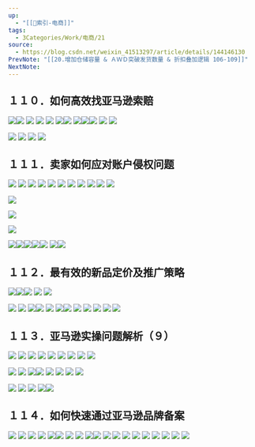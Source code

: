 ```yaml
---
up:
  - "[[🔖索引-电商]]"
tags:
  - 3Categories/Work/电商/21
source:
  - https://blog.csdn.net/weixin_41513297/article/details/144146130
PrevNote: "[[20.增加仓储容量 & ＡＷＤ突破发货数量 & 折扣叠加逻辑 106-109]]"
NextNote: 
---
```



## １１０．如何高效找亚马逊索赔 
![](https://imgs-1302581161.cos.ap-guangzhou.myqcloud.com/ob/20250605154624169.webp)![](https://imgs-1302581161.cos.ap-guangzhou.myqcloud.com/ob/20250605154624170.webp)
![](https://imgs-1302581161.cos.ap-guangzhou.myqcloud.com/ob/20250605154624171.webp)
![](https://imgs-1302581161.cos.ap-guangzhou.myqcloud.com/ob/20250605154624172.webp)
![](https://imgs-1302581161.cos.ap-guangzhou.myqcloud.com/ob/20250605154624173.webp)
![](https://imgs-1302581161.cos.ap-guangzhou.myqcloud.com/ob/20250605154624174.webp)![](https://imgs-1302581161.cos.ap-guangzhou.myqcloud.com/ob/20250605154624175.webp)
![](https://imgs-1302581161.cos.ap-guangzhou.myqcloud.com/ob/20250605154624176.webp)![](https://imgs-1302581161.cos.ap-guangzhou.myqcloud.com/ob/20250605154624177.webp)![](https://imgs-1302581161.cos.ap-guangzhou.myqcloud.com/ob/20250605154624178.webp)
![](https://imgs-1302581161.cos.ap-guangzhou.myqcloud.com/ob/20250605154624179.webp)
![](https://imgs-1302581161.cos.ap-guangzhou.myqcloud.com/ob/20250605154624180.webp)

![](https://imgs-1302581161.cos.ap-guangzhou.myqcloud.com/ob/20250605154624181.webp)
![](https://imgs-1302581161.cos.ap-guangzhou.myqcloud.com/ob/20250605154624182.webp)
![](https://imgs-1302581161.cos.ap-guangzhou.myqcloud.com/ob/20250605154624183.webp)
![](https://imgs-1302581161.cos.ap-guangzhou.myqcloud.com/ob/20250605154624184.webp)




## １１１．卖家如何应对账户侵权问题 
![](https://imgs-1302581161.cos.ap-guangzhou.myqcloud.com/ob/20250605154624185.webp)
![](https://imgs-1302581161.cos.ap-guangzhou.myqcloud.com/ob/20250605154624186.webp)
![](https://imgs-1302581161.cos.ap-guangzhou.myqcloud.com/ob/20250605154624187.webp)
![](https://imgs-1302581161.cos.ap-guangzhou.myqcloud.com/ob/20250605154624188.webp)
![](https://imgs-1302581161.cos.ap-guangzhou.myqcloud.com/ob/20250605154624189.webp)
![](https://imgs-1302581161.cos.ap-guangzhou.myqcloud.com/ob/20250605154624190.webp)
![](https://imgs-1302581161.cos.ap-guangzhou.myqcloud.com/ob/20250605154624191.webp)
![](https://imgs-1302581161.cos.ap-guangzhou.myqcloud.com/ob/20250605154624192.webp)
![](https://imgs-1302581161.cos.ap-guangzhou.myqcloud.com/ob/20250605154624193.webp)
![](https://imgs-1302581161.cos.ap-guangzhou.myqcloud.com/ob/20250605154624194.webp)
![](https://imgs-1302581161.cos.ap-guangzhou.myqcloud.com/ob/20250605154624195.webp)

![](https://imgs-1302581161.cos.ap-guangzhou.myqcloud.com/ob/20250605154624196.webp)

![](https://imgs-1302581161.cos.ap-guangzhou.myqcloud.com/ob/20250605154624197.webp)


![](https://imgs-1302581161.cos.ap-guangzhou.myqcloud.com/ob/20250605154624198.webp)

![](https://imgs-1302581161.cos.ap-guangzhou.myqcloud.com/ob/20250605154624199.webp)![](https://imgs-1302581161.cos.ap-guangzhou.myqcloud.com/ob/20250605154624200.webp)![](https://imgs-1302581161.cos.ap-guangzhou.myqcloud.com/ob/20250605154624201.webp)![](https://imgs-1302581161.cos.ap-guangzhou.myqcloud.com/ob/20250605154624202.webp)![](https://imgs-1302581161.cos.ap-guangzhou.myqcloud.com/ob/20250605154624203.webp)
![](https://imgs-1302581161.cos.ap-guangzhou.myqcloud.com/ob/20250605154624204.webp)![](https://imgs-1302581161.cos.ap-guangzhou.myqcloud.com/ob/20250605154624205.webp)
<br>


## １１２．最有效的新品定价及推广策略 
![](https://imgs-1302581161.cos.ap-guangzhou.myqcloud.com/ob/20250605154624206.webp)![](https://imgs-1302581161.cos.ap-guangzhou.myqcloud.com/ob/20250605154624207.webp)![](https://imgs-1302581161.cos.ap-guangzhou.myqcloud.com/ob/20250605154624208.webp)
![](https://imgs-1302581161.cos.ap-guangzhou.myqcloud.com/ob/20250605154624209.webp)
![](https://imgs-1302581161.cos.ap-guangzhou.myqcloud.com/ob/20250605154624210.webp)

![](https://imgs-1302581161.cos.ap-guangzhou.myqcloud.com/ob/20250605154624211.webp)
![](https://imgs-1302581161.cos.ap-guangzhou.myqcloud.com/ob/20250605154624212.webp)
![](https://imgs-1302581161.cos.ap-guangzhou.myqcloud.com/ob/20250605154624213.webp)![](https://imgs-1302581161.cos.ap-guangzhou.myqcloud.com/ob/20250605154624214.webp)
![](https://imgs-1302581161.cos.ap-guangzhou.myqcloud.com/ob/20250605154624215.webp)
![](https://imgs-1302581161.cos.ap-guangzhou.myqcloud.com/ob/20250605154624216.webp)![](https://imgs-1302581161.cos.ap-guangzhou.myqcloud.com/ob/20250605154624217.webp)
![](https://imgs-1302581161.cos.ap-guangzhou.myqcloud.com/ob/20250605154624218.webp)
![](https://imgs-1302581161.cos.ap-guangzhou.myqcloud.com/ob/20250605154624219.webp)
![](https://imgs-1302581161.cos.ap-guangzhou.myqcloud.com/ob/20250605154624220.webp)
![](https://imgs-1302581161.cos.ap-guangzhou.myqcloud.com/ob/20250605154624221.webp)
![](https://imgs-1302581161.cos.ap-guangzhou.myqcloud.com/ob/20250605154624222.webp)




## １１３．亚马逊实操问题解析（９） 
![](https://imgs-1302581161.cos.ap-guangzhou.myqcloud.com/ob/20250605154624223.webp)
![](https://imgs-1302581161.cos.ap-guangzhou.myqcloud.com/ob/20250605154624224.webp)
![](https://imgs-1302581161.cos.ap-guangzhou.myqcloud.com/ob/20250605154624225.webp)
![](https://imgs-1302581161.cos.ap-guangzhou.myqcloud.com/ob/20250605154624226.webp)
![](https://imgs-1302581161.cos.ap-guangzhou.myqcloud.com/ob/20250605154624227.webp)
![](https://imgs-1302581161.cos.ap-guangzhou.myqcloud.com/ob/20250605154624228.webp)
![](https://imgs-1302581161.cos.ap-guangzhou.myqcloud.com/ob/20250605154624229.webp)
![](https://imgs-1302581161.cos.ap-guangzhou.myqcloud.com/ob/20250605154624230.webp)
![](https://imgs-1302581161.cos.ap-guangzhou.myqcloud.com/ob/20250605154624231.webp)


![](https://imgs-1302581161.cos.ap-guangzhou.myqcloud.com/ob/20250605154624232.webp)
![](https://imgs-1302581161.cos.ap-guangzhou.myqcloud.com/ob/20250605154624233.webp)
![](https://imgs-1302581161.cos.ap-guangzhou.myqcloud.com/ob/20250605154624234.webp)![](https://imgs-1302581161.cos.ap-guangzhou.myqcloud.com/ob/20250605154624235.webp)
![](https://imgs-1302581161.cos.ap-guangzhou.myqcloud.com/ob/20250605154624236.webp)
![](https://imgs-1302581161.cos.ap-guangzhou.myqcloud.com/ob/20250605154624237.webp)
![](https://imgs-1302581161.cos.ap-guangzhou.myqcloud.com/ob/20250605154624238.webp)
![](https://imgs-1302581161.cos.ap-guangzhou.myqcloud.com/ob/20250605154624239.webp)

![](https://imgs-1302581161.cos.ap-guangzhou.myqcloud.com/ob/20250605154624240.webp)
![](https://imgs-1302581161.cos.ap-guangzhou.myqcloud.com/ob/20250605154624241.webp)
![](https://imgs-1302581161.cos.ap-guangzhou.myqcloud.com/ob/20250605154624242.webp)
![](https://imgs-1302581161.cos.ap-guangzhou.myqcloud.com/ob/20250605154624243.webp)![](https://imgs-1302581161.cos.ap-guangzhou.myqcloud.com/ob/20250605154624244.webp)




## １１４．如何快速通过亚马逊品牌备案 
![](https://imgs-1302581161.cos.ap-guangzhou.myqcloud.com/ob/20250605154624245.webp)
![](https://imgs-1302581161.cos.ap-guangzhou.myqcloud.com/ob/20250605154624246.webp)
![](https://imgs-1302581161.cos.ap-guangzhou.myqcloud.com/ob/20250605154624247.webp)
![](https://imgs-1302581161.cos.ap-guangzhou.myqcloud.com/ob/20250605154624249.webp)
![](https://imgs-1302581161.cos.ap-guangzhou.myqcloud.com/ob/20250605154624250.webp)![](https://imgs-1302581161.cos.ap-guangzhou.myqcloud.com/ob/20250605154624251.webp)
![](https://imgs-1302581161.cos.ap-guangzhou.myqcloud.com/ob/20250605154624252.webp)
![](https://imgs-1302581161.cos.ap-guangzhou.myqcloud.com/ob/20250605154624253.webp)
![](https://imgs-1302581161.cos.ap-guangzhou.myqcloud.com/ob/20250605154624254.webp)![](https://imgs-1302581161.cos.ap-guangzhou.myqcloud.com/ob/20250605154624255.webp)
![](https://imgs-1302581161.cos.ap-guangzhou.myqcloud.com/ob/20250605154624256.webp)
![](https://imgs-1302581161.cos.ap-guangzhou.myqcloud.com/ob/20250605154624257.webp)
![](https://imgs-1302581161.cos.ap-guangzhou.myqcloud.com/ob/20250605154624258.webp)
![](https://imgs-1302581161.cos.ap-guangzhou.myqcloud.com/ob/20250605154624259.webp)
![](https://imgs-1302581161.cos.ap-guangzhou.myqcloud.com/ob/20250605154624260.webp)
![](https://imgs-1302581161.cos.ap-guangzhou.myqcloud.com/ob/20250605154624261.webp)
![](https://imgs-1302581161.cos.ap-guangzhou.myqcloud.com/ob/20250605154624262.webp)
![](https://imgs-1302581161.cos.ap-guangzhou.myqcloud.com/ob/20250605154624263.webp)
![](https://imgs-1302581161.cos.ap-guangzhou.myqcloud.com/ob/20250605154624264.webp)


